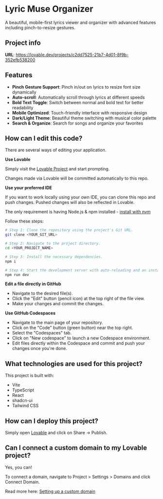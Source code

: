 # Lyric Muse Organizer

A beautiful, mobile-first lyrics viewer and organizer with advanced features including pinch-to-resize gestures.

## Project info

**URL**: https://lovable.dev/projects/c2dd7525-21b7-4d01-8f9b-352efb538200

## Features

- **Pinch Gesture Support**: Pinch in/out on lyrics to resize font size dynamically
- **Auto-scroll**: Automatically scroll through lyrics at different speeds
- **Bold Text Toggle**: Switch between normal and bold text for better readability
- **Mobile Optimized**: Touch-friendly interface with responsive design
- **Dark/Light Theme**: Beautiful theme switching with musical color palette
- **Search & Organize**: Search for songs and organize your favorites

## How can I edit this code?

There are several ways of editing your application.

**Use Lovable**

Simply visit the [Lovable Project](https://lovable.dev/projects/c2dd7525-21b7-4d01-8f9b-352efb538200) and start prompting.

Changes made via Lovable will be committed automatically to this repo.

**Use your preferred IDE**

If you want to work locally using your own IDE, you can clone this repo and push changes. Pushed changes will also be reflected in Lovable.

The only requirement is having Node.js & npm installed - [install with nvm](https://github.com/nvm-sh/nvm#installing-and-updating)

Follow these steps:

```sh
# Step 1: Clone the repository using the project's Git URL.
git clone <YOUR_GIT_URL>

# Step 2: Navigate to the project directory.
cd <YOUR_PROJECT_NAME>

# Step 3: Install the necessary dependencies.
npm i

# Step 4: Start the development server with auto-reloading and an instant preview.
npm run dev
```

**Edit a file directly in GitHub**

- Navigate to the desired file(s).
- Click the "Edit" button (pencil icon) at the top right of the file view.
- Make your changes and commit the changes.

**Use GitHub Codespaces**

- Navigate to the main page of your repository.
- Click on the "Code" button (green button) near the top right.
- Select the "Codespaces" tab.
- Click on "New codespace" to launch a new Codespace environment.
- Edit files directly within the Codespace and commit and push your changes once you're done.

## What technologies are used for this project?

This project is built with:

- Vite
- TypeScript
- React
- shadcn-ui
- Tailwind CSS

## How can I deploy this project?

Simply open [Lovable](https://lovable.dev/projects/c2dd7525-21b7-4d01-8f9b-352efb538200) and click on Share -> Publish.

## Can I connect a custom domain to my Lovable project?

Yes, you can!

To connect a domain, navigate to Project > Settings > Domains and click Connect Domain.

Read more here: [Setting up a custom domain](https://docs.lovable.dev/tips-tricks/custom-domain#step-by-step-guide)
